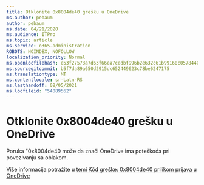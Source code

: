 ```yaml
---
title: Otklonite 0x8004de40 grešku u OneDrive
ms.author: pebaum
author: pebaum
ms.date: 04/21/2020
ms.audience: ITPro
ms.topic: article
ms.service: o365-administration
ROBOTS: NOINDEX, NOFOLLOW
localization_priority: Normal
ms.openlocfilehash: e53f27573a7d63f66ea7cedbf996b2e632c61b99160c0578440e33b19a598714
ms.sourcegitcommit: b5f7da89a650d2915dc652449623c78be6247175
ms.translationtype: MT
ms.contentlocale: sr-Latn-RS
ms.lasthandoff: 08/05/2021
ms.locfileid: "54089562"
---
```

# <a name="fix-0x8004de40-error-in-onedrive"></a>Otklonite 0x8004de40 grešku u OneDrive

Poruka "0x8004de40 može da znači OneDrive ima poteškoća pri povezivanju sa oblakom. 

Više informacija potražite u [temi Kôd greške: 0x8004de40 prilikom prijava u OneDrive](/sharepoint/troubleshoot/administration/error-0x8004de40-in-onedrive)